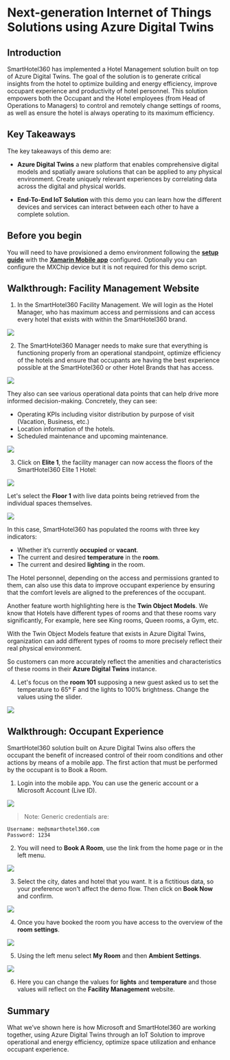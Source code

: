 # Next-generation Internet of Things Solutions using Azure Digital Twins

## Introduction

SmartHotel360 has implemented a Hotel Management solution built on top of Azure Digital Twins. The goal of the solution is to generate critical insights from the hotel to optimize building and energy efficiency, improve occupant experience and productivity of hotel personnel. This solution empowers both the Occupant and the Hotel employees (from Head of Operations to Managers) to control and remotely change settings of rooms, as well as ensure the hotel is always operating to its maximum efficiency.

## Key Takeaways

The key takeaways of this demo are:

* **Azure Digital Twins** a new platform that enables comprehensive digital models and spatially aware solutions that can be applied to any physical environment. Create uniquely relevant experiences by correlating data across the digital and physical worlds.

* **End-To-End IoT Solution** with this demo you can learn how the different devices and services can interact between each other to have a complete solution.

## Before you begin

You will need to have provisioned a demo environment following the **[setup guide](https://github.com/Microsoft/SmartHotel360-IoT#setup)** with the **[Xamarin Mobile app](https://github.com/Microsoft/SmartHotel360-Mobile#iot-demo)** configured. Optionally you can configure the MXChip device but it is not required for this demo script.

## Walkthrough: Facility Management Website

1. In the SmartHotel360 Facility Management. We will login as the Hotel Manager, who has maximum access and permissions and can access every hotel that exists with within the SmartHotel360 brand.

![](Images/LoginPage.png)

2. The SmartHotel360 Manager needs to make sure that everything is functioning properly from an operational standpoint, optimize efficiency of the hotels and ensure that occupants are having the best experience possible at the SmartHotel360 or other Hotel Brands that has access.

![](Images/HomePage.png)

They also can see various operational data points that can help drive more informed decision-making. Concretely, they can see:

* Operating KPIs including visitor distribution by purpose of visit (Vacation, Business, etc.)
* Location information of the hotels.
* Scheduled maintenance and upcoming maintenance.

![](Images/HotelSelection.png)

3. Click on **Elite 1**, the facility manager can now access the floors of the SmartHotel360 Elite 1 Hotel:

![](Images/FloorSelection.png)

Let's select the **Floor 1** with live data points being retrieved from the individual spaces themselves.

![](Images/Floor1.png)

In this case, SmartHotel360 has populated the rooms with three key indicators:

* Whether it’s currently **occupied** or **vacant**.
* The current and desired **temperature** in the **room**.
* The current and desired **lighting** in the room.

The Hotel personnel, depending on the access and permissions granted to them, can also use this data to improve occupant experience by ensuring that the comfort levels are aligned to the preferences of the occupant.

Another feature worth highlighting here is the **Twin Object Models**. We know that Hotels have different types of rooms and that these rooms vary significantly, For example, here see King rooms, Queen rooms, a Gym, etc.

With the Twin Object Models feature that exists in Azure Digital Twins, organization can add different types of rooms to more precisely reflect their real physical environment.

So customers can more accurately reflect the amenities and characteristics of these rooms in their **Azure Digital Twins** instance.

4. Let's focus on the **room 101** supposing a new guest asked us to set the temperature to 65° F and the lights to 100% brightness. Change the values using the slider.

![](Images/Room101.png)

## Walkthrough: Occupant Experience

SmartHotel360 solution built on Azure Digital Twins also offers the occupant the benefit of increased control of their room conditions and other actions by means of a mobile app.
The first action that must be performed by the occupant is to Book a Room.

1. Login into the mobile app. You can use the generic account or a Microsoft Account (Live ID).

![](Images/MobileLogin.png)

> Note: Generic credentials are:
```
Username: me@smarthotel360.com
Password: 1234
```

2. You will need to **Book A Room**, use the link from the home page or in the left menu.

![](Images/BookARoom.png)

3. Select the city, dates and hotel that you want. It is a fictitious data, so your preference won't affect the demo flow. Then click on **Book Now** and confirm.

![](Images/Booking.png)

4. Once you have booked the room you have access to the overview of the **room settings**.

![](Images/RoomSettings.png)

5. Using the left menu select **My Room** and then **Ambient Settings**.

![](Images/AmbientSettings.png)

6. Here you can change the values for **lights** and **temperature** and those values will reflect on the **Facility Management** website.

## Summary

What we’ve shown here is how Microsoft and SmartHotel360 are working together, using Azure Digital Twins through an IoT Solution to improve operational and energy efficiency, optimize space utilization and enhance occupant experience.